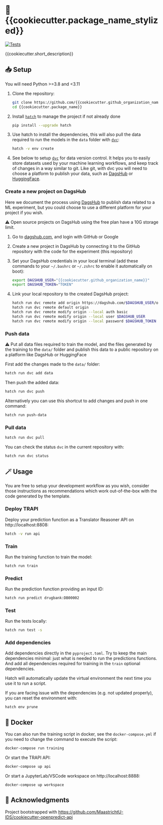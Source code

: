 # 🔮 {{cookiecutter.package_name_stylized}}

[![Tests](https://github.com/{{cookiecutter.github_organization_name}}/{{cookiecutter.package_name}}/actions/workflows/test.yml/badge.svg)](https://github.com/{{cookiecutter.github_organization_name}}/{{cookiecutter.package_name}}/actions/workflows/test.yml)

{{cookiecutter.short_description}}

## 📥️ Setup

You will need Python >=3.8 and <3.11

1. Clone the repository:

   ```bash
   git clone https://github.com/{{cookiecutter.github_organization_name}}/{{cookiecutter.package_name}}
   cd {{cookiecutter.package_name}}
   ```

2. Install [`hatch`](https://hatch.pypa.io) to manage the project if not already done

   ```bash
   pip install --upgrade hatch
   ```

3. Use hatch to install the dependencies, this will also pull the data required to run the models in the `data` folder with [`dvc`](https://dvc.org/):

   ```bash
   hatch -v env create
   ```

4. See below to setup [`dvc`](https://dvc.org) for data version control. It helps you to easily store datasets used by your machine learning workflows, and keep track of changes in a way similar to git. Like git, with dvc you will need to choose a platform to publish your data, such as [DagsHub](https://dagshub.com/docs/integration_guide/dvc/) or [HuggingFace](https://dvc.org/doc/dvclive/api-reference/ml-frameworks/huggingface).

### Create a new project on DagsHub

Here we document the process using [DagsHub](https://dagshub.com/docs/integration_guide/dvc/) to publish data related to a ML experiment, but you could choose to use a different platform for your project if you wish.

⚠️ Open source projects on DagsHub using the free plan have a 10G storage limit.

1. Go to [dagshub.com](https://dagshub.com/user/login), and login with GitHub or Google

2. Create a new project in DagsHub by connecting it to the GitHub repository with the code for the experiment (this repository)

3. Set your DagsHub credentials in your local terminal (add these commands to your `~/.bashrc` or `~/.zshrc` to enable it automatically on boot):

   ```bash
   export DAGSHUB_USER="{{cookiecutter.github_organization_name}}"
   export DAGSHUB_TOKEN="TOKEN"
   ```

4. Link your local repository to the created DagsHub project:

   ```bash
   hatch run dvc remote add origin https://dagshub.com/$DAGSHUB_USER/openpredict-model.dvc
   hatch run dvc remote default origin
   hatch run dvc remote modify origin --local auth basic
   hatch run dvc remote modify origin --local user $DAGSHUB_USER
   hatch run dvc remote modify origin --local password $DAGSHUB_TOKEN
   ```

### Push data

⚠️ Put all data files required to train the model, and the files generated by the training to the `data/` folder and publish this data to a public repository on a platform like DagsHub or HuggingFace

First add the changes made to the `data/` folder:

```bash
hatch run dvc add data
```

Then push the added data:

```bash
hatch run dvc push
```

Alternatively you can use this shortcut to add changes and push in one command:

```bash
hatch run push-data
```

### Pull data

```bash
hatch run dvc pull
```

You can check the status `dvc` in the current repository with:

```bash
hatch run dvc status
```

## 🪄 Usage

You are free to setup your development workflow as you wish, consider those instructions as recommendations which work out-of-the-box with the code generated by the template.

### Deploy TRAPI

Deploy  your prediction function as a Translator Reasoner API on http://localhost:8808:

```bash
hatch -v run api
```

### Train

Run the training function to train the model:

```bash
hatch run train
```

### Predict

Run the prediction function providing an input ID:

```bash
hatch run predict drugbank:DB00002
```

### Test

Run the tests locally:

```bash
hatch run test -s
```

### Add dependencies

Add dependencies directly in the `pyproject.toml`. Try to keep the main dependencies minimal: just what is needed to run the predictions functions. And add all dependencies required for training in the `train` optional dependencies. 

Hatch will automatically update the virtual environment the next time you use it to run a script.

If you are facing issue with the dependencies (e.g. not updated properly), you can reset the environment with:

```bash
hatch env prune
```

## 🐳 Docker

You can also run the training script in docker, see the `docker-compose.yml` if you need to change the command to execute the script:

```bash
docker-compose run training
```

Or start the TRAPI API:

```bash
docker-compose up api
```

Or start a JupyterLab/VSCode workspace on http://localhost:8888:

```bash
docker-compose up workspace
```

## 🙏 Acknowledgments

Project bootstrapped with https://github.com/MaastrichtU-IDS/cookiecutter-openpredict-api
